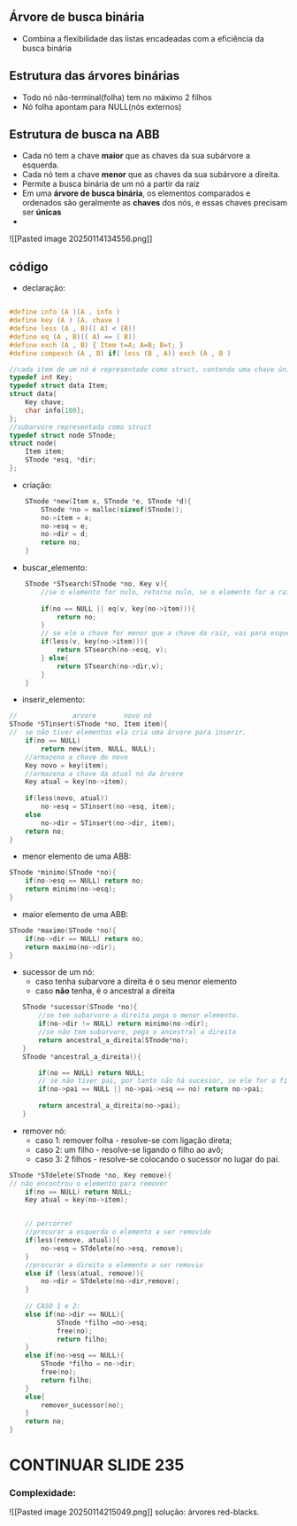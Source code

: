 ## Árvore de busca binária
- Combina a flexibilidade das listas encadeadas com a eficiência da busca binária
## Estrutura das árvores binárias
- Todo nó não-terminal(folha) tem no máximo 2 filhos
- Nó folha apontam para NULL(nós externos)
## Estrutura de busca na ABB
- Cada nó tem a chave **maior** que as chaves da sua subárvore a esquerda.
- Cada nó tem a chave **menor** que as chaves da sua subárvore a direita.
- Permite a busca binária de um nó a partir da raiz
- Em uma **árvore de busca binária**, os elementos comparados e ordenados são geralmente as **chaves** dos nós, e essas chaves precisam ser **únicas**
- 
![[Pasted image 20250114134556.png]]
## código
- declaração:
``` C

#define info (A )(A . info )
#define key (A ) (A. chave )
#define less (A , B)(( A) < (B))
#define eq (A , B)(( A) == ( B))
#define exch (A , B) { Item t=A; A=B; B=t; }
#define compexch (A , B) if( less (B , A)) exch (A , B )

//cada item de um nó é representado como struct, contendo uma chave única e info 
typedef int Key;
typedef struct data Item;
struct data{
	Key chave;
	char info[100];
};
//subarvore representada como struct
typedef struct node STnode;
struct node{
	Item item;
	STnode *esq, *dir;
};

```
- criação:
```C
	STnode *new(Item x, STnode *e, STnode *d){
		STnode *no = malloc(sizeof(STnode));
		no->item = x;
		no->esq = e;
		no->dir = d;
		return no;
	}
```
- buscar_elemento:
```C
	STnode *STsearch(STnode *no, Key v){
		//se o elemento for nulo, retorna nulo, se o elemento for a raiz da subarvore, retorna o elemento
	
		if(no == NULL || eq(v, key(no->item))){
			return no;
		}
		// se ele a chave for menor que a chave da raiz, vai para esquerda, se não, direita
		if(less(v, key(no->item))){
			return STsearch(no->esq, v);
		} else{
			return STsearch(no->dir,v);
		}
	}
```
- inserir_elemento: 
``` C
//              arvore       novo nó
STnode *STinsert(STnode *no, Item item){
//  se não tiver elementos ela cria uma árvore para inserir.
	if(no == NULL) 
		return new(item, NULL, NULL);
	//armazena a chave do novo
	Key novo = key(item);
	//armazena a chave da atual nó da árvore
	Key atual = key(no->item);
	
	if(less(novo, atual))
		no->esq = STinsert(no->esq, item);
	else
		no->dir = STinsert(no->dir, item);
	return no;
}
``` 
-  menor elemento de uma ABB:
``` C
STnode *minimo(STnode *no){
	if(no->esq == NULL) return no;
	return minimo(no->esq);
}
``` 
- maior elemento de uma ABB:
``` C
STnode *maximo(STnode *no){
	if(no->dir == NULL) return no;
	return maximo(no->dir);
}
``` 
- sucessor de um nó:
	- caso tenha subarvore a direita é o seu menor elemento
	- caso **não** tenha, é o ancestral a direita
	``` C
	STnode *sucessor(STnode *no){
		//se tem subarvore a direita pega o menor elemento.
		if(no->dir != NULL) return minimo(no->dir);
		//se não tem subarvore, pega o ancestral a direita
		return ancestral_a_direita(STnode*no);
	}
	STnode *ancestral_a_direita(){
	
		if(no == NULL) return NULL;
		// se não tiver pai, por tanto não há sucessor, se ele for o filho da esquerda o sucessor é o pai
		if(no->pai == NULL || no->pai->esq == no) return no->pai; 
		
		return ancestral_a_direita(no->pai);
	}
	``` 
- remover nó:
	- caso 1: remover folha - resolve-se com ligação direta;
	- caso 2: um filho - resolve-se ligando o filho ao avô; 
	- caso 3: 2 filhos - resolve-se colocando o sucessor no lugar do pai.
``` C
STnode *STdelete(STnode *no, Key remove){
// não encontrou o elemento para remover
	if(no == NULL) return NULL;
	Key atual = key(no->item);


	// percorrer 
	//procurar a esquerda o elemento a ser removido
	if(less(remove, atual)){
		no->esq = STdelete(no->esq, remove);
	}
	//procurar a direita o elemento a ser removio
	else if (less(atual, remove)){
		no->dir = STdelete(no->dir,remove);
	}
	
	// CASO 1 e 2:
	else if(no->dir == NULL){
			STnode *filho =no->esq;
			free(no);
			return filho;
	}
	else if(no->esq == NULL){
		STnode *filho = no->dir;
		free(no);
		return filho;	
	}
	else{
		remover_sucessor(no);
	}
	return no;
}
```
# CONTINUAR SLIDE 235
### Complexidade:
![[Pasted image 20250114215049.png]]
solução: árvores red-blacks.
